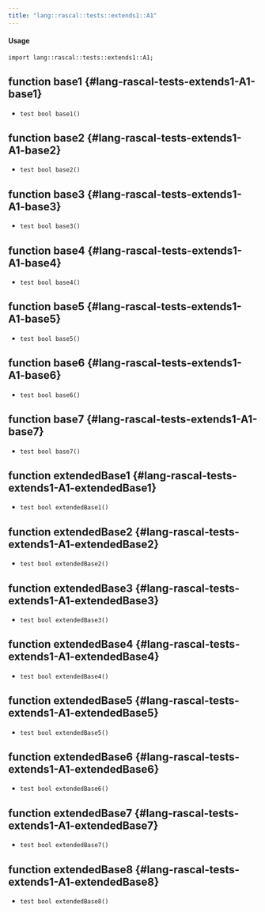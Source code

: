 ```yaml
---
title: "lang::rascal::tests::extends1::A1"
---
```


#### Usage

`import lang::rascal::tests::extends1::A1;`


## function base1 {#lang-rascal-tests-extends1-A1-base1}

* ``test bool base1()``

## function base2 {#lang-rascal-tests-extends1-A1-base2}

* ``test bool base2()``

## function base3 {#lang-rascal-tests-extends1-A1-base3}

* ``test bool base3()``

## function base4 {#lang-rascal-tests-extends1-A1-base4}

* ``test bool base4()``

## function base5 {#lang-rascal-tests-extends1-A1-base5}

* ``test bool base5()``

## function base6 {#lang-rascal-tests-extends1-A1-base6}

* ``test bool base6()``

## function base7 {#lang-rascal-tests-extends1-A1-base7}

* ``test bool base7()``

## function extendedBase1 {#lang-rascal-tests-extends1-A1-extendedBase1}

* ``test bool extendedBase1()``

## function extendedBase2 {#lang-rascal-tests-extends1-A1-extendedBase2}

* ``test bool extendedBase2()``

## function extendedBase3 {#lang-rascal-tests-extends1-A1-extendedBase3}

* ``test bool extendedBase3()``

## function extendedBase4 {#lang-rascal-tests-extends1-A1-extendedBase4}

* ``test bool extendedBase4()``

## function extendedBase5 {#lang-rascal-tests-extends1-A1-extendedBase5}

* ``test bool extendedBase5()``

## function extendedBase6 {#lang-rascal-tests-extends1-A1-extendedBase6}

* ``test bool extendedBase6()``

## function extendedBase7 {#lang-rascal-tests-extends1-A1-extendedBase7}

* ``test bool extendedBase7()``

## function extendedBase8 {#lang-rascal-tests-extends1-A1-extendedBase8}

* ``test bool extendedBase8()``

